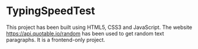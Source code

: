 # TypingSpeedTest
This project has been built using HTML5, CSS3 and JavaScript. The website https://api.quotable.io/random has been used to get random text paragraphs. It is a frontend-only project. 
